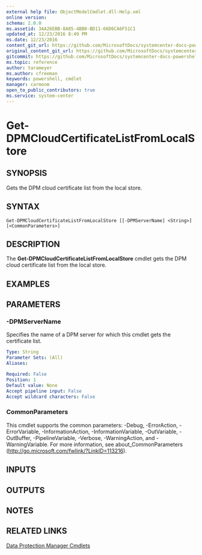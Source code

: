 ```yaml
---
external help file: ObjectModelCmdlet.dll-Help.xml
online version: 
schema: 2.0.0
ms.assetid: 3AA26EBB-8A85-4BB0-BD11-66D6CA6F51C1
updated_at: 12/23/2016 8:49 PM
ms.date: 12/23/2016
content_git_url: https://github.com/MicrosoftDocs/systemcenter-docs-powershell/blob/live/systemcenter-cmdlets/SystemCenter2016/DataProtectionManager/vlatest/Get-DPMCloudCertificateListFromLocalStore.md
original_content_git_url: https://github.com/MicrosoftDocs/systemcenter-docs-powershell/blob/live/systemcenter-cmdlets/SystemCenter2016/DataProtectionManager/vlatest/Get-DPMCloudCertificateListFromLocalStore.md
gitcommit: https://github.com/MicrosoftDocs/systemcenter-docs-powershell/blob/9548fb95a3c4060e9bbb3fa5f39ca1ed43a4f218/systemcenter-cmdlets/SystemCenter2016/DataProtectionManager/vlatest/Get-DPMCloudCertificateListFromLocalStore.md
ms.topic: reference
author: tarameyer
ms.author: cfreeman
keywords: powershell, cmdlet
manager: carmonm
open_to_public_contributors: true
ms.service: system-center
---
```


# Get-DPMCloudCertificateListFromLocalStore

## SYNOPSIS
Gets the DPM cloud certificate list from the local store.

## SYNTAX

```
Get-DPMCloudCertificateListFromLocalStore [[-DPMServerName] <String>] [<CommonParameters>]
```

## DESCRIPTION
The **Get-DPMCloudCertificateListFromLocalStore** cmdlet gets the DPM cloud certificate list from the local store.

## EXAMPLES

## PARAMETERS

### -DPMServerName
Specifies the name of a DPM server for which this cmdlet gets the certificate list.

```yaml
Type: String
Parameter Sets: (All)
Aliases: 

Required: False
Position: 1
Default value: None
Accept pipeline input: False
Accept wildcard characters: False
```

### CommonParameters
This cmdlet supports the common parameters: -Debug, -ErrorAction, -ErrorVariable, -InformationAction, -InformationVariable, -OutVariable, -OutBuffer, -PipelineVariable, -Verbose, -WarningAction, and -WarningVariable. For more information, see about_CommonParameters (http://go.microsoft.com/fwlink/?LinkID=113216).

## INPUTS

## OUTPUTS

## NOTES

## RELATED LINKS

[Data Protection Manager Cmdlets](xref:SystemCenter2016/DataProtectionManager/vlatest/DataProtectionManager.md)
